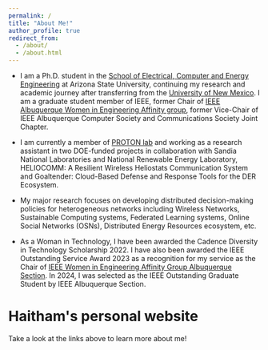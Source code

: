```yaml
---
permalink: /
title: "About Me!"
author_profile: true
redirect_from: 
  - /about/
  - /about.html
---
```


- I am a Ph.D. student in the [School of Electrical, Computer and Energy Engineering](https://web.engineering.asu.edu/ecee/) at Arizona State University, continuing my research and academic journey after transferring from the [University of New Mexico](https://www.unm.edu/). I am a graduate student member of IEEE, former Chair of [IEEE Albuquerque Women in Engineering Affinity group](https://wie.ieee.org/), former Vice-Chair of IEEE Albuquerque Computer Society and Communications Society Joint Chapter.

- I am currently a member of [PROTON lab](https://protonlab.engineering.asu.edu/) and working as a research assistant in two DOE-funded projects in collaboration with Sandia National Laboratories and National Renewable Energy Laboratory, HELIOCOMM: A Resilient Wireless Heliostats Communication System and Goaltender: Cloud-Based Defense and Response Tools for the DER Ecosystem.

- My major research focuses on developing distributed decision-making policies for heterogeneous networks including Wireless Networks, Sustainable Computing systems, Federated Learning systems, Online Social Networks (OSNs), Distributed Energy Resources ecosystem, etc.

- As a Woman in Technology, I have been awarded the Cadence Diversity in Technology Scholarship 2022. I have also been awarded the IEEE Outstanding Service Award 2023 as a recognition for my service as the Chair of [IEEE Women in Engineering Affinity Group Albuquerque Section](https://wie.ieee.org/). In 2024, I was selected as the IEEE Outstanding Graduate Student by IEEE Albuquerque Section.



Haitham's personal website
======
Take a look at the links above to learn more about me!
